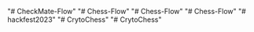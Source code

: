 "# CheckMate-Flow" 
"# Chess-Flow" 
"# Chess-Flow" 
"# Chess-Flow" 
"# hackfest2023" 
"# CrytoChess" 
"# CrytoChess" 

